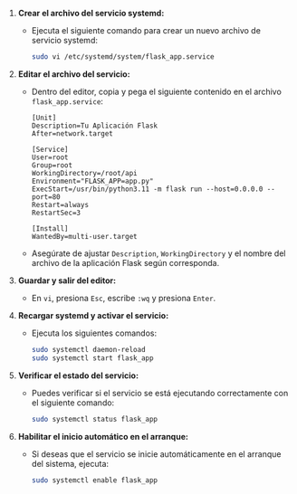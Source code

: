 1. **Crear el archivo del servicio systemd:**
   - Ejecuta el siguiente comando para crear un nuevo archivo de servicio systemd:
     ```bash
     sudo vi /etc/systemd/system/flask_app.service
     ```

2. **Editar el archivo del servicio:**
   - Dentro del editor, copia y pega el siguiente contenido en el archivo `flask_app.service`:
     ```plaintext
     [Unit]
     Description=Tu Aplicación Flask
     After=network.target

     [Service]
     User=root
     Group=root
     WorkingDirectory=/root/api
     Environment="FLASK_APP=app.py"
     ExecStart=/usr/bin/python3.11 -m flask run --host=0.0.0.0 --port=80
     Restart=always
     RestartSec=3

     [Install]
     WantedBy=multi-user.target
     ```
   - Asegúrate de ajustar `Description`, `WorkingDirectory` y el nombre del archivo de la aplicación Flask según corresponda.

3. **Guardar y salir del editor:**
   - En `vi`, presiona `Esc`, escribe `:wq` y presiona `Enter`.

4. **Recargar systemd y activar el servicio:**
   - Ejecuta los siguientes comandos:
     ```bash
     sudo systemctl daemon-reload
     sudo systemctl start flask_app
     ```

5. **Verificar el estado del servicio:**
   - Puedes verificar si el servicio se está ejecutando correctamente con el siguiente comando:
     ```bash
     sudo systemctl status flask_app
     ```

6. **Habilitar el inicio automático en el arranque:**
   - Si deseas que el servicio se inicie automáticamente en el arranque del sistema, ejecuta:
     ```bash
     sudo systemctl enable flask_app
     ```
